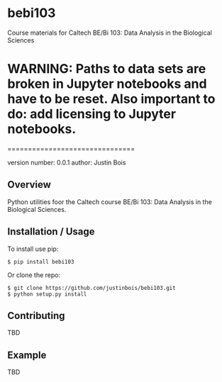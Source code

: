 bebi103
=======

Course materials for Caltech BE/Bi 103: Data Analysis in the Biological Sciences

WARNING: Paths to data sets are broken in Jupyter notebooks and have to be reset. Also important to do: add licensing to Jupyter notebooks.
=======
===============================

version number: 0.0.1
author: Justin Bois

Overview
--------

Python utilities foor the Caltech course BE/Bi 103: Data Analysis in the Biological Sciences.

Installation / Usage
--------------------

To install use pip:

    $ pip install bebi103


Or clone the repo:

    $ git clone https://github.com/justinbois/bebi103.git
    $ python setup.py install
    
Contributing
------------

TBD

Example
-------

TBD

